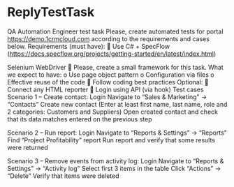 # ReplyTestTask

QA Automation Engineer test task Please, create automated tests for portal https://demo.1crmcloud.com according to the requirements and cases below. Requirements (must have):  Use C# + SpecFlow (https://docs.specflow.org/projects/getting-started/en/latest/index.html)

Selenium WebDriver  Please, create a small framework for this task. What we expect to have: o Use page object pattern o Configuration via files o Effective reuse of the code  Follow coding best practices Optional:  Connect any HTML reporter  Login using API (via hook) Test cases
Scenario 1 – Create contact:
Login
Navigate to “Sales & Marketing” -> “Contacts”
Create new contact (Enter at least first name, last name, role and 2 categories: Customers and Suppliers)
Open created contact and check that its data matches entered on the previous step

Scenario 2 – Run report:
Login
Navigate to “Reports & Settings” -> “Reports”
Find “Project Profitability” report
Run report and verify that some results were returned

Scenario 3 – Remove events from activity log:
Login
Navigate to “Reports & Settings” -> “Activity log”
Select first 3 items in the table
Click “Actions” -> “Delete”
Verify that items were deleted
